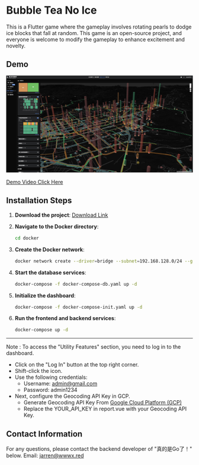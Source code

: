 # Bubble Tea No Ice

This is a Flutter game where the gameplay involves rotating pearls to dodge ice blocks that fall at random. This game is an open-source project, and everyone is welcome to modify the gameplay to enhance excitement and novelty.


## Demo
<p align="center">
  <img src="https://raw.githubusercontent.com/JarrenPoh/Taipei-City-Dashboard/main/截圖%202024-06-24%20凌晨4.49.51.png" />
</p>

[Demo Video Click Here](https://firebasestorage.googleapis.com/v0/b/absolute-text-353909.appspot.com/o/螢幕錄影%202024-06-24%20凌晨4.31.22.mov?alt=media&token=d6d1724c-7468-4991-aac1-c2f0b6c073a8)

## Installation Steps

1. **Download the project**:
   [Download Link](https://github.com/JarrenPoh/BubbleTeaNoIce)

2. **Navigate to the Docker directory**:
   ```sh
   cd docker

3. **Create the Docker network**:
   ```sh
   docker network create --driver=bridge --subnet=192.168.128.0/24 --gateway=192.168.128.1 br_dashboard

4. **Start the database services**:
   ```sh
   docker-compose -f docker-compose-db.yaml up -d

5. **Initialize the dashboard**:
   ```sh
   docker-compose -f docker-compose-init.yaml up -d

6. **Run the frontend and backend services**:
   ```sh
   docker-compose up -d
---
Note : To access the "Utility Features" section, you need to log in to the dashboard.
- Click on the "Log In" button at the top right corner.
- Shift-click the icon.
- Use the following credentials:
    - Username: admin@gmail.com
    - Password: admin1234
- Next, configure the Geocoding API Key in GCP.
    - Generate Geocoding API Key From [Google Cloud Platform (GCP)](https://cloud.google.com/?hl=zh_tw)
    - Replace the YOUR_API_KEY in report.vue with your Geocoding API Key.



## Contact Information

For any questions, please contact the backend developer of "真的是Go了！" below.
Email: jarren@wwwx.red
